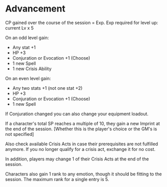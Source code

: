 # Advancement
CP gained over the course of the session = Exp.
Exp required for level up: current Lv x 5

On an odd level gain:
* Any stat +1
* HP +3
* Conjuration or Evocation +1 (Choose)
* 1 new Spell
* 1 new Crisis Ability

On an even level gain:
* Any two stats +1 (not one stat +2)
* HP +3
* Conjuration or Evocation +1 (Choose)
* 1 new Spell

If Conjuration changed you can also change your equipment loadout.

If a character's total SP reaches a multiple of 10, they gain a new Imprint at the end of the session. [Whether this is the
player's choice or the GM's is not specified]

Also check available Crisis Acts in case their prerequisites are not fulfilled anymore. If you no longer qualify for a crisis
act, exchange it for no cost.

In addition, players may change 1 of their Crisis Acts at the end of the session.

Characters also gain 1 rank to any emotion, though it should be fitting to the session. The maximum rank for a single
entry is 5.
